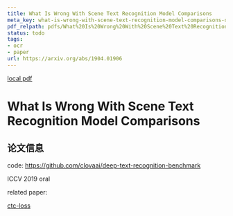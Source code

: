 ```yaml
---
title: What Is Wrong With Scene Text Recognition Model Comparisons
meta_key: what-is-wrong-with-scene-text-recognition-model-comparisons-dataset-and-model-analysis
pdf_relpath: pdfs/What%20Is%20Wrong%20With%20Scene%20Text%20Recognition%20Model%20Comparisons.pdf
status: todo
tags:
- ocr
- paper
url: https://arxiv.org/abs/1904.01906
---
```


[local pdf](../../../pdfs/What%20Is%20Wrong%20With%20Scene%20Text%20Recognition%20Model%20Comparisons.pdf)

# What Is Wrong With Scene Text Recognition Model Comparisons

## 论文信息

code: https://github.com/clovaai/deep-text-recognition-benchmark

ICCV 2019 oral


related paper:

[ctc-loss](Connectionist%20Temporal%20Classification%20-%20Labelling%20Unsegmented%20Sequence%20Data%20with%20Recurrent%20Neural%20Networks.md)
